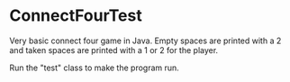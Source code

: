 ConnectFourTest
===============
Very basic connect four game in Java.  Empty spaces are printed with a 2 and 
taken spaces are printed with a 1 or 2 for the player.

Run the "test" class to make the program run.
